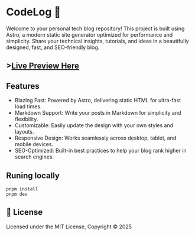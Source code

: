 # CodeLog 🚀

Welcome to your personal tech blog repository! This project is built using Astro, a modern static site generator optimized for performance and simplicity. Share your technical insights, tutorials, and ideas in a beautifully designed, fast, and SEO-friendly blog.

## >[Live Preview Here](https://codelog.yy-dev.top)

## Features

- Blazing Fast: Powered by Astro, delivering static HTML for ultra-fast load times.
- Markdown Support: Write your posts in Markdown for simplicity and flexibility.
- Customizable: Easily update the design with your own styles and layouts.
- Responsive Design: Works seamlessly across desktop, tablet, and mobile devices.
- SEO-Optimized: Built-in best practices to help your blog rank higher in search engines.


## Runing locally

```
pnpm install
pnpm dev
```

## 📜 License

Licensed under the MIT License, Copyright © 2025
